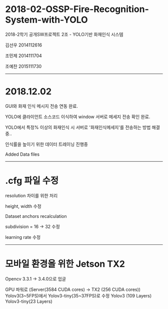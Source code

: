 # 2018-02-OSSP-Fire-Recognition-System-with-YOLO
2018-2학기 공개SW프로젝트 2조 - YOLO기반 화재인식 시스템 

김선우 2014112616

조민제 2014111704

조예찬 2015111730

-------------------------------------------------------

# 2018.12.02

GUI와 화재 인식 메시지 전송 연동 완료.

YOLO에 클라이언트 소스코드 이식하여 window 서버로 메세지 전송 확인 완료.

YOLO에서 특정% 이상의 화재인식 시 서버로 '화재인식메세지'를 전송하는 방법 해결중..

인식률을 높이기 위한 데이터 트레이닝 진행중

Added Data files

--------------------------------------------------------

# .cfg 파일 수정

resolution 차이를 위한 처리

height, width 수정

Dataset anchors recalculation

subdivision = 16 -> 32 수정

learning rate 수정

--------------------------------------------------------

# 모바일 환경을 위한 Jetson TX2
Opencv 3.3.1 -> 3.4.0으로 업글

GPU 파워로 (Server(3584 CUDA cores) -> TX2 (256 CUDA cores)) 
Yolov3(3~5FPS)에서 Yolov3-tiny(35~37FPS)로 수정 
Yolov3 (109 Layers)
Yolov3-tiny(23 Layers)
